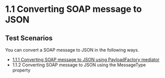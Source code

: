 # 1.1 Converting SOAP message to JSON 

## Test Scenarios
You can convert a SOAP message to JSON in the following ways. 

- [1.1.1 Converting SOAP message to JSON using PayloadFactory mediator](https://github.com/wso2/product-ei/tree/product-scenarios/product-scenarios/1-integrating-systems-that-communicate-in-heterogeneous-message-formats/1.1-converting-soap-to-json/1.1.1-converting-soap-to-json-using-payloadfactory-mediator)
- 1.1.2 Converting SOAP message to JSON using the MessageType property
